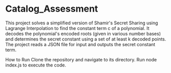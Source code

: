 # Catalog_Assessment
This project solves a simplified version of Shamir's Secret Sharing using Lagrange Interpolation to find the constant term c of a polynomial. It decodes the polynomial's encoded roots (given in various number bases) and determines the secret constant using a set of at least k decoded points. The project reads a JSON file for input and outputs the secret constant term.

How to Run
Clone the repository and navigate to its directory.
Run node index.js to execute the code.
